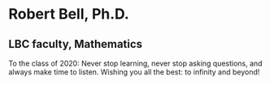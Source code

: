 # Robert Bell, Ph.D.

## LBC faculty, Mathematics


To the class of 2020: Never stop learning, never stop asking questions, and always make time to listen. Wishing you all the best: to infinity and beyond!